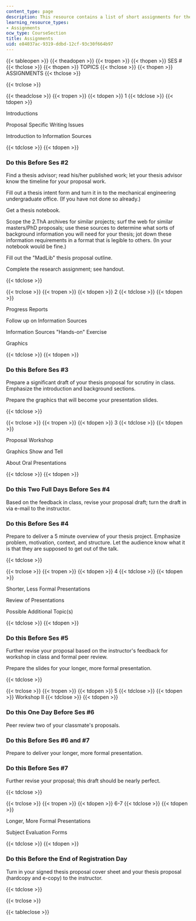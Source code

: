 ```yaml
---
content_type: page
description: This resource contains a list of short assignments for the course.
learning_resource_types:
- Assignments
ocw_type: CourseSection
title: Assignments
uid: e84037ac-9319-ddbd-12cf-93c30f664b97
---
```


{{< tableopen >}}
{{< theadopen >}}
{{< tropen >}}
{{< thopen >}}
SES #
{{< thclose >}}
{{< thopen >}}
TOPICS
{{< thclose >}}
{{< thopen >}}
ASSIGNMENTS
{{< thclose >}}

{{< trclose >}}

{{< theadclose >}}
{{< tropen >}}
{{< tdopen >}}
1
{{< tdclose >}}
{{< tdopen >}}


Introductions

Proposal Specific Writing Issues

Introduction to Information Sources


{{< tdclose >}}
{{< tdopen >}}


### Do this Before Ses #2

Find a thesis advisor; read his/her published work; let your thesis advisor know the timeline for your proposal work.

Fill out a thesis intent form and turn it in to the mechanical engineering undergraduate office. (If you have not done so already.)

Get a thesis notebook.

Scope the 2.ThA archives for similar projects; surf the web for similar masters/PhD proposals; use these sources to determine what sorts of background information you will need for your thesis; jot down these information requirements in a format that is legible to others. (In your notebook would be fine.)

Fill out the "MadLib" thesis proposal outline.

Complete the research assignment; see handout.


{{< tdclose >}}

{{< trclose >}}
{{< tropen >}}
{{< tdopen >}}
2
{{< tdclose >}}
{{< tdopen >}}


Progress Reports

Follow up on Information Sources

Information Sources "Hands-on" Exercise

Graphics


{{< tdclose >}}
{{< tdopen >}}


### Do this Before Ses #3

Prepare a significant draft of your thesis proposal for scrutiny in class. Emphasize the introduction and background sections.

Prepare the graphics that will become your presentation slides.


{{< tdclose >}}

{{< trclose >}}
{{< tropen >}}
{{< tdopen >}}
3
{{< tdclose >}}
{{< tdopen >}}


Proposal Workshop

Graphics Show and Tell

About Oral Presentations


{{< tdclose >}}
{{< tdopen >}}


### Do this Two Full Days Before Ses #4

Based on the feedback in class, revise your proposal draft; turn the draft in via e-mail to the instructor.

### Do this Before Ses #4

Prepare to deliver a 5 minute overview of your thesis project. Emphasize problem, motivation, context, and structure. Let the audience know what it is that they are supposed to get out of the talk.


{{< tdclose >}}

{{< trclose >}}
{{< tropen >}}
{{< tdopen >}}
4
{{< tdclose >}}
{{< tdopen >}}


Shorter, Less Formal Presentations

Review of Presentations

Possible Additional Topic(s)


{{< tdclose >}}
{{< tdopen >}}


### Do this Before Ses #5

Further revise your proposal based on the instructor's feedback for workshop in class and formal peer review.

Prepare the slides for your longer, more formal presentation.


{{< tdclose >}}

{{< trclose >}}
{{< tropen >}}
{{< tdopen >}}
5
{{< tdclose >}}
{{< tdopen >}}
Workshop II
{{< tdclose >}}
{{< tdopen >}}


### Do this One Day Before Ses #6

Peer review two of your classmate's proposals.

### Do this Before Ses #6 and #7

Prepare to deliver your longer, more formal presentation.

### Do this Before Ses #7

Further revise your proposal; this draft should be nearly perfect.


{{< tdclose >}}

{{< trclose >}}
{{< tropen >}}
{{< tdopen >}}
6-7
{{< tdclose >}}
{{< tdopen >}}


Longer, More Formal Presentations

Subject Evaluation Forms


{{< tdclose >}}
{{< tdopen >}}


### Do this Before the End of Registration Day

Turn in your signed thesis proposal cover sheet and your thesis proposal (hardcopy and e-copy) to the instructor.


{{< tdclose >}}

{{< trclose >}}

{{< tableclose >}}